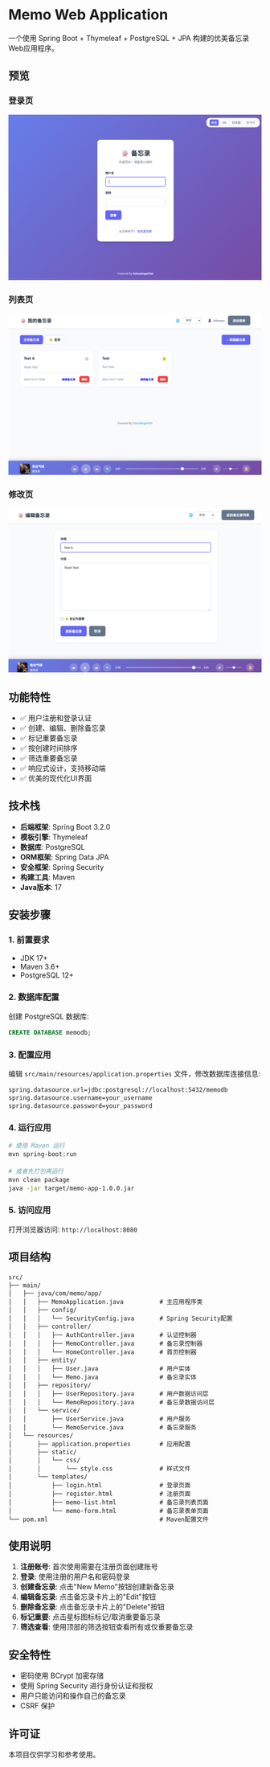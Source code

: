 # Memo Web Application

一个使用 Spring Boot + Thymeleaf + PostgreSQL + JPA 构建的优美备忘录Web应用程序。

## 预览
### 登录页
![登录页](src/main/resources/static/image/login.png)

### 列表页
![列表页](src/main/resources/static/image/list.png)

### 修改页
![修改页](src/main/resources/static/image/edit.png)

## 功能特性

- ✅ 用户注册和登录认证
- ✅ 创建、编辑、删除备忘录
- ✅ 标记重要备忘录
- ✅ 按创建时间排序
- ✅ 筛选重要备忘录
- ✅ 响应式设计，支持移动端
- ✅ 优美的现代化UI界面

## 技术栈

- **后端框架**: Spring Boot 3.2.0
- **模板引擎**: Thymeleaf
- **数据库**: PostgreSQL
- **ORM框架**: Spring Data JPA
- **安全框架**: Spring Security
- **构建工具**: Maven
- **Java版本**: 17

## 安装步骤

### 1. 前置要求

- JDK 17+
- Maven 3.6+
- PostgreSQL 12+

### 2. 数据库配置

创建 PostgreSQL 数据库:

```sql
CREATE DATABASE memodb;
```

### 3. 配置应用

编辑 `src/main/resources/application.properties` 文件，修改数据库连接信息:

```properties
spring.datasource.url=jdbc:postgresql://localhost:5432/memodb
spring.datasource.username=your_username
spring.datasource.password=your_password
```

### 4. 运行应用

```bash
# 使用 Maven 运行
mvn spring-boot:run

# 或者先打包再运行
mvn clean package
java -jar target/memo-app-1.0.0.jar
```

### 5. 访问应用

打开浏览器访问: `http://localhost:8080`

## 项目结构

```
src/
├── main/
│   ├── java/com/memo/app/
│   │   ├── MemoApplication.java          # 主应用程序类
│   │   ├── config/
│   │   │   └── SecurityConfig.java       # Spring Security配置
│   │   ├── controller/
│   │   │   ├── AuthController.java       # 认证控制器
│   │   │   ├── MemoController.java       # 备忘录控制器
│   │   │   └── HomeController.java       # 首页控制器
│   │   ├── entity/
│   │   │   ├── User.java                 # 用户实体
│   │   │   └── Memo.java                 # 备忘录实体
│   │   ├── repository/
│   │   │   ├── UserRepository.java       # 用户数据访问层
│   │   │   └── MemoRepository.java       # 备忘录数据访问层
│   │   └── service/
│   │       ├── UserService.java          # 用户服务
│   │       └── MemoService.java          # 备忘录服务
│   └── resources/
│       ├── application.properties        # 应用配置
│       ├── static/
│       │   └── css/
│       │       └── style.css             # 样式文件
│       └── templates/
│           ├── login.html                # 登录页面
│           ├── register.html             # 注册页面
│           ├── memo-list.html            # 备忘录列表页面
│           └── memo-form.html            # 备忘录表单页面
└── pom.xml                               # Maven配置文件
```

## 使用说明

1. **注册账号**: 首次使用需要在注册页面创建账号
2. **登录**: 使用注册的用户名和密码登录
3. **创建备忘录**: 点击"New Memo"按钮创建新备忘录
4. **编辑备忘录**: 点击备忘录卡片上的"Edit"按钮
5. **删除备忘录**: 点击备忘录卡片上的"Delete"按钮
6. **标记重要**: 点击星标图标标记/取消重要备忘录
7. **筛选查看**: 使用顶部的筛选按钮查看所有或仅重要备忘录

## 安全特性

- 密码使用 BCrypt 加密存储
- 使用 Spring Security 进行身份认证和授权
- 用户只能访问和操作自己的备忘录
- CSRF 保护

## 许可证

本项目仅供学习和参考使用。
